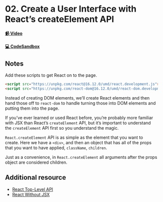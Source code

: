 # 02. Create a User Interface with React’s createElement API

#### [📹 Video](https://egghead.io/lessons/react-v2-02-create-a-user-interface-with-react-s-createelement-api?pl=a-beginners-guide-to-react-v2-6c4d)

#### [💻 CodeSandbox](https://codesandbox.io/s/github/kentcdodds/beginners-guide-to-react/tree/codesandbox/02-react-create-element?from-embed)

## Notes

<TimeStamp start="0:28" end="0:31">
  
Add these scripts to get React on to the page. 
```html
<script src="https://unpkg.com/react@16.12.0/umd/react.development.js"></script>
<script src="https://unpkg.com/react-dom@16.12.0/umd/react-dom.development.js"></script>
```  
  
</TimeStamp>

<TimeStamp start="0:33" end="0:40">
  
  Instead of creating DOM elements, we’ll create React elements and then hand those off to `react-dom` to handle turning those into DOM elements and putting them into the page.
  
</TimeStamp>

<TimeStamp start="0:46" end="1:00">
  
If you’ve ever learned or used React before, you’re probably more familiar with JSX than React’s `createElement` API, but it’s important to understand the `createElement` API first so you understand the magic.
  
</TimeStamp>

<TimeStamp start="1:17" end="1:28">
    
`React.createElement` API is as simple as the element that you want to create. Here we have a `<div>`, and then an object that has all of the props that you want to have applied, `className`, `children`.
  
</TimeStamp>

<TimeStamp start="2:47" end="3:05">
    
Just as a convenience, in `React.createElement` all arguments after the props object are considered children.
  
</TimeStamp>

## Additional resource

- [React Top-Level API](https://reactjs.org/docs/react-api.html)
- [React Without JSX](https://reactjs.org/docs/react-without-jsx.html)
